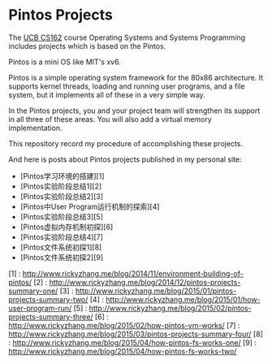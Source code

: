 Pintos Projects
===============

The [UCB CS162](https://cs162.eecs.berkeley.edu/) course Operating Systems and Systems Programming
includes projects which is based on the Pintos.

Pintos is a mini OS like MIT's xv6.

Pintos is a simple operating system framework for the 80x86 architecture. It supports kernel threads, loading and running user programs, and a file system, but it implements all of these in a very simple way.

In the Pintos projects, you and your project team will strengthen its support in all three of these areas. You will also add a virtual memory implementation. 

This repository record my procedure of accomplishing these projects.

And here is posts about Pintos projects published in my personal site:
+ [Pintos学习环境的搭建][1]
+ [Pintos实验阶段总结1][2]
+ [Pintos实验阶段总结2][3]
+ [Pintos中User Program运行机制的探索][4]
+ [Pintos实验阶段总结3][5]
+ [Pintos虚拟内存机制初探][6]
+ [Pintos实验阶段总结4][7]
+ [Pintos文件系统初探1][8]
+ [Pintos文件系统初探2][9]

[1] : http://www.rickyzhang.me/blog/2014/11/environment-building-of-pintos/
[2] : http://www.rickyzhang.me/blog/2014/12/pintos-projects-summary-one/
[3] : http://www.rickyzhang.me/blog/2015/01/pintos-projects-summary-two/
[4] : http://www.rickyzhang.me/blog/2015/01/how-user-program-run/
[5] : http://www.rickyzhang.me/blog/2015/02/pintos-projects-summary-three/
[6] : http://www.rickyzhang.me/blog/2015/02/how-pintos-vm-works/
[7] : http://www.rickyzhang.me/blog/2015/03/pintos-projects-summary-four/
[8] : http://www.rickyzhang.me/blog/2015/04/how-pintos-fs-works-one/
[9] : http://www.rickyzhang.me/blog/2015/04/how-pintos-fs-works-two/
